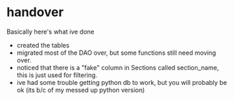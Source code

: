# handover

Basically here's what ive done

- created the tables
- migrated most of the DAO over, but some functions still need moving over.
- noticed that there is a "fake" column in Sections called section_name, this is just used for filtering.
- ive had some trouble getting python db to work, but you will probably be ok (its b/c of my messed up python version)

